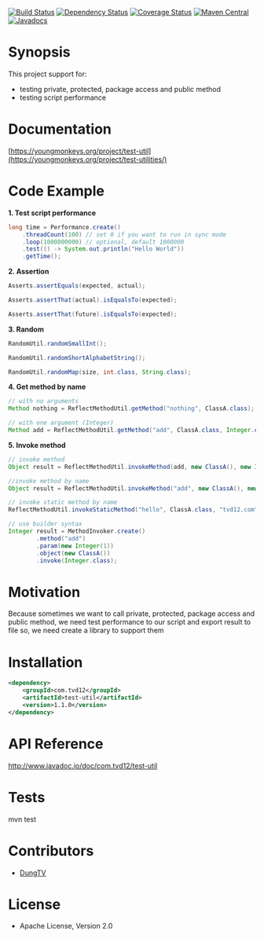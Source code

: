 [![Build Status](https://travis-ci.org/tvd12/test-util.svg?branch=master)](https://travis-ci.org/tvd12/test-util)
[![Dependency Status](https://www.versioneye.com/user/projects/5717990efcd19a00415b1f61/badge.svg?style=flat)](https://www.versioneye.com/user/projects/5717990efcd19a00415b1f61)
[![Coverage Status](https://coveralls.io/repos/github/tvd12/test-util/badge.svg?branch=master)](https://coveralls.io/github/tvd12/test-util?branch=master)
[![Maven Central](https://maven-badges.herokuapp.com/maven-central/com.tvd12/test-util/badge.svg)](https://maven-badges.herokuapp.com/maven-central/com.tvd12/test-util)
[![Javadocs](https://www.javadoc.io/badge/com.tvd12/test-util.svg)](https://www.javadoc.io/doc/com.tvd12/test-util)

# Synopsis

This project support for: 
- testing private, protected, package access and public method
- testing script performance

# Documentation

[https://youngmonkeys.org/project/test-util](https://youngmonkeys.org/project/test-utilities/)

# Code Example

**1. Test script performance**
```java
long time = Performance.create()
	.threadCount(100) // set 0 if you want to run in sync mode
	.loop(1000000000) // optional, default 1000000
	.test(() -> System.out.println("Hello World"))
	.getTime();
```

**2. Assertion**
```java
Asserts.assertEquals(expected, actual);

Asserts.assertThat(actual).isEqualsTo(expected);

Asserts.assertThat(future).isEqualsTo(expected);
```

**3. Random**
```java
RandomUtil.randomSmallInt();

RandomUtil.randomShortAlphabetString();

RandomUtil.randomMap(size, int.class, String.class);
```

**4. Get method by name**

```java
// with no arguments
Method nothing = ReflectMethodUtil.getMethod("nothing", ClassA.class);

// with one argument (Integer)
Method add = ReflectMethodUtil.getMethod("add", ClassA.class, Integer.class);
```

**5. Invoke method**
```java
// invoke method
Object result = ReflectMethodUtil.invokeMethod(add, new ClassA(), new Integer(1));

//invoke method by name
Object result = ReflectMethodUtil.invokeMethod("add", new ClassA(), new Integer(1));

// invoke static method by name
ReflectMethodUtil.invokeStaticMethod("hello", ClassA.class, "tvd12.com");

// use builder syntax
Integer result = MethodInvoker.create()
        .method("add")
        .param(new Integer(1))
        .object(new ClassA())
        .invoke(Integer.class);
```

# Motivation

Because sometimes we want to call private, protected, package access and public method,
we need test performance to our script and export result to file
so, we need create a library to support them

# Installation

```xml
<dependency>
	<groupId>com.tvd12</groupId>
	<artifactId>test-util</artifactId>
	<version>1.1.0</version>
</dependency>
```
# API Reference

http://www.javadoc.io/doc/com.tvd12/test-util

# Tests

mvn test

# Contributors

- [DungTV](mailto:itprono3@gmail.com)

# License

- Apache License, Version 2.0
	


